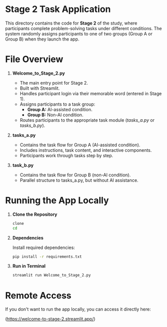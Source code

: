 # Stage 2 Task Application

This directory contains the code for **Stage 2** of the study, where participants complete problem-solving tasks under different conditions. The system randomly assigns participants to one of two groups (Group A or Group B) when they launch the app.


# File Overview

1. **Welcome_to_Stage_2.py**
   - The main entry point for Stage 2.
   - Built with Streamlit.
   - Handles participant login via their memorable word (entered in Stage 1).
   - Assigns participants to a task group:
     - **Group A:** AI-assisted condition.
     - **Group B:** Non-AI condition.
   - Routes participants to the appropriate task module (*tasks_a.py* or *tasks_b.py*).

2. **tasks_a.py**
   - Contains the task flow for Group A (AI-assisted condition).
   - Includes instructions, task content, and interactive components.
   - Participants work through tasks step by step.
  
3. **task_b.py**
   - Contains the task flow for Group B (non-AI condition).
   - Parallel structure to tasks_a.py, but without AI assistance.


# Running the App Locally

1. **Clone the Repository**

   ```bash
   clone
   cd
   ```

2. **Dependencies**

   Install required dependencies:

   ```bash
   pip install -r requirements.txt
   ```

3. **Run in Terminal**

   ```bash
   streamlit run Welcome_to_Stage_2.py
   ```

# Remote Access

If you don't want to run the app locally, you can access it directly here:

(https://welcome-to-stage-2.streamlit.app/)
